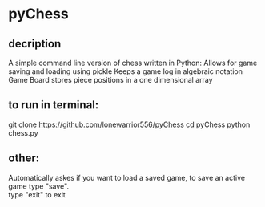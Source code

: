 # pyChess

## decription
A simple command line version of chess written in Python:
Allows for game saving and loading using pickle
Keeps a game log in algebraic notation
Game Board stores piece positions in a one dimensional array 


## to run in terminal:
git clone https://github.com/lonewarrior556/pyChess
cd pyChess
python chess.py

## other:
Automatically askes if you want to load a saved game, to save an active game type "save".  
type "exit" to exit


